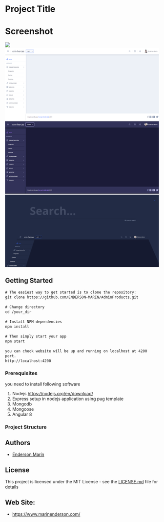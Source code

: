 # Project Title

# Screenshot
![](frontend/src/assets/images/dark.png)
![](frontend/src/assets/images/light.png)
![](frontend/src/assets/images/cosmic.png)
![](frontend/src/assets/images/search.png)

## Getting Started
```
# The easiest way to get started is to clone the repository:
git clone https://github.com/ENDERSON-MARIN/AdminProducts.git

# Change directory
cd /your_dir

# Install NPM dependencies
npm install

# Then simply start your app
npm start

you can check website will be up and running on localhost at 4200 port.
http://localhost:4200
```

### Prerequisites

you need to install following software 
1)	Nodejs https://nodejs.org/en/download/
2)	Express setup in nodejs application using pug template
3)	Mongodb
4)	Mongoose
5)  Angular 8	

### Project Structure


## Authors

* [Enderson Marín](https://github.com/ENDERSON-MARIN)

## License

This project is licensed under the MIT License - see the [LICENSE.md](LICENSE.md) file for details

## Web Site:

* https://www.marinenderson.com/